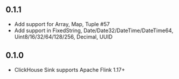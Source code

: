 ## 0.1.1
* Add support for Array, Map, Tuple #57
* Add support in FixedString, Date/Date32/DateTime/DateTime64, Uint8/16/32/64/128/256, Decimal, UUID
## 0.1.0
* ClickHouse Sink supports Apache Flink 1.17+
